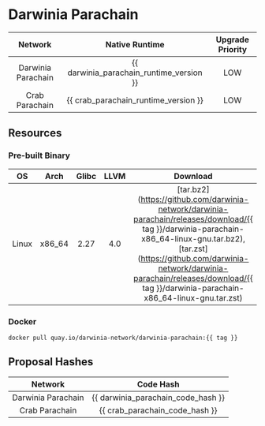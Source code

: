 Darwinia Parachain
===

|      Network       |              Native Runtime              | Upgrade Priority |
| :----------------: | :--------------------------------------: | :--------------: |
| Darwinia Parachain | {{ darwinia_parachain_runtime_version }} |       LOW        |
|   Crab Parachain   |   {{ crab_parachain_runtime_version }}   |       LOW        |

## Resources

### Pre-built Binary
|  OS   |  Arch  | Glibc | LLVM  |                                                                                                                                       Download                                                                                                                                       |
| :---: | :----: | :---: | :---: | :----------------------------------------------------------------------------------------------------------------------------------------------------------------------------------------------------------------------------------------------------------------------------------: |
| Linux | x86_64 | 2.27  |  4.0  | [tar.bz2](https://github.com/darwinia-network/darwinia-parachain/releases/download/{{ tag }}/darwinia-parachain-x86_64-linux-gnu.tar.bz2), [tar.zst](https://github.com/darwinia-network/darwinia-parachain/releases/download/{{ tag }}/darwinia-parachain-x86_64-linux-gnu.tar.zst) |

### Docker
```docker
docker pull quay.io/darwinia-network/darwinia-parachain:{{ tag }}
```

## Proposal Hashes
|      Network       |             Code Hash              |
| :----------------: | :--------------------------------: |
| Darwinia Parachain | {{ darwinia_parachain_code_hash }} |
|   Crab Parachain   |   {{ crab_parachain_code_hash }}   |

